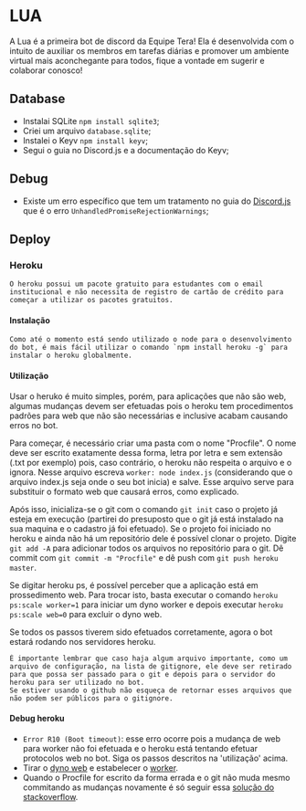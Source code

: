 # LUA
A Lua é a primeira bot de discord da Equipe Tera! Ela é desenvolvida com o intuito de auxiliar os membros em tarefas diárias e promover um ambiente virtual mais aconchegante para todos, fique a vontade em sugerir e colaborar conosco!

## Database
* Instalai SQLite `npm install sqlite3`;
* Criei um arquivo `database.sqlite`;
* Instalei o Keyv `npm install keyv`;
* Segui o guia no Discord.js e a documentação do Keyv;


## Debug
* Existe um erro específico que tem um tratamento no guia do [Discord.js](https://discordjs.guide/popular-topics/miscellaneous-examples.html#catching-unhandledpromiserejectionwarnings) que é o erro `UnhandledPromiseRejectionWarnings`;

## Deploy
### Heroku 
    O heroku possui um pacote gratuito para estudantes com o email institucional e não necessita de registro de cartão de crédito para começar a utilizar os pacotes gratuitos.

#### Instalação
    Como até o momento está sendo utilizado o node para o desenvolvimento do bot, é mais fácil utilizar o comando `npm install heroku -g` para instalar o heroku globalmente.

#### Utilização 
Usar o heruko é muito simples, porém, para aplicações que não são web, algumas mudanças devem ser efetuadas pois o heroku tem procedimentos padrões para web que não são necessárias e inclusive acabam causando erros no bot.

Para começar, é necessário criar uma pasta com o nome "Procfile". O nome deve ser escrito exatamente dessa forma, letra por letra e sem extensão (.txt por exemplo) pois, caso contrário, o heroku não respeita o arquivo e o ignora. Nesse arquivo escreva `worker: node index.js` (considerando que o arquivo index.js seja onde o seu bot inicia) e salve. Esse arquivo serve para substituir o formato web que causará erros, como explicado.

Após isso, inicializa-se o git com o comando `git init` caso o projeto já esteja em execução (partirei do presuposto que o git já está instalado na sua maquina e o cadastro já foi efetuado). Se o projeto foi iniciado no heroku e ainda não há um repositório dele é possível clonar o projeto. Digite `git add -A` para adicionar todos os arquivos no repositório para o git. Dê commit com `git commit -m "Procfile"` e dê push com `git push heroku master`.

Se digitar heroku ps, é possível perceber que a aplicação está em prossedimento web. Para trocar isto, basta executar o comando `heroku ps:scale worker=1` para iniciar um dyno worker e depois executar `heroku ps:scale web=0` para excluir o dyno web.

Se todos os passos tiverem sido efetuados corretamente, agora o bot estará rodando nos servidores heroku.

    É importante lembrar que caso haja algum arquivo importante, como um arquivo de configuração, na lista de gitignore, ele deve ser retirado para que possa ser passado para o git e depois para o servidor do heroku para ser utilizado no bot. 
    Se estiver usando o github não esqueça de retornar esses arquivos que não podem ser públicos para o gitignore.

#### Debug heroku
* `Error R10 (Boot timeout)`: esse erro ocorre pois a mudança de web para worker não foi efetuada e o heroku está tentando efetuar protocolos web no bot. Siga os passos descritos na 'utilização' acima.
* Tirar o [dyno web](https://stackoverflow.com/a/35542473) e estabelecer o [worker](https://devcenter.heroku.com/articles/procfile#scaling-a-process-type).
* Quando o Procfile for escrito da forma errada e o git não muda mesmo commitando as mudanças novamente é só seguir essa [solução do stackoverflow](https://stackoverflow.com/a/63344513).